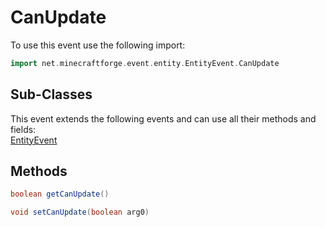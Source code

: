 # CanUpdate

To use this event use the following import:
```groovy
import net.minecraftforge.event.entity.EntityEvent.CanUpdate
```

## Sub-Classes
This event extends the following events and can use all their methods and fields: <br>
[EntityEvent](../entity_event/entity_event.md)

## Methods
```groovy
boolean getCanUpdate()
```

```groovy
void setCanUpdate(boolean arg0)
```
